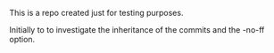 This is a repo created just for testing purposes. 

Initially to to investigate the inheritance of the commits and the -no-ff option. 
